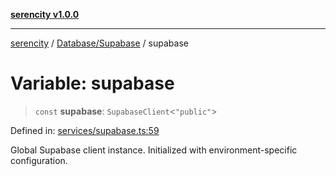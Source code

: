 [**serencity v1.0.0**](../../../README.md)

***

[serencity](../../../modules.md) / [Database/Supabase](../README.md) / supabase

# Variable: supabase

> `const` **supabase**: `SupabaseClient`\<`"public"`\>

Defined in: [services/supabase.ts:59](https://github.com/lbatschelet/SerenCity/blob/4245c36d3a680a78ab22610b245af81b1a0977ec/src/services/supabase.ts#L59)

Global Supabase client instance.
Initialized with environment-specific configuration.
